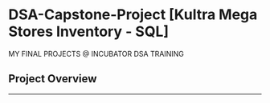# DSA-Capstone-Project [Kultra Mega Stores Inventory - SQL]
MY FINAL PROJECTS @ INCUBATOR DSA TRAINING 

## Project Overview 
-----
